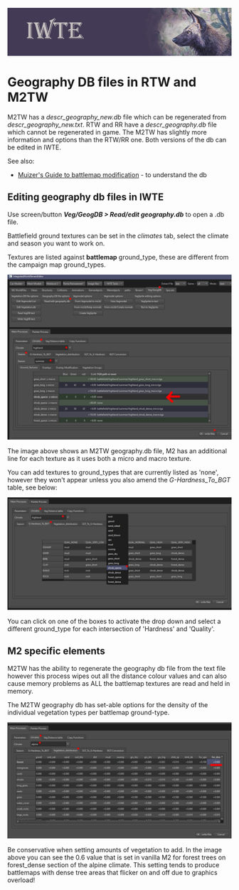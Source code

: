 ![IWTE banner](../IWTEgithub_images/IWTEbanner.jpg)
# Geography DB files in RTW and M2TW

M2TW has a *descr_geography_new.db* file which can be regenerated from *descr_geography_new.txt*.  RTW and RR have a *descr_geography.db* file which cannot be regenerated in game.  The M2TW has slightly more information and options than the RTW/RR one.  Both versions of the db can be edited in IWTE.

See also:
* [Muizer's Guide to battlemap modification](https://www.twcenter.net/forums/showthread.php?55785-Muizer-s-guide-to-battlemap-modification) - to understand the db


## Editing geography db files in IWTE

Use screen/button ***Veg/GeogDB > Read/edit geography.db*** to open a .db file.

Battlefield ground textures can be set in the *climates* tab, select the climate and season you want to work on.

Textures are listed against **battlemap** ground_type, these are different from the campaign map ground_types.

![geography-db-textures](../IWTEgithub_images/geography-db-textures.jpg)

The image above shows an M2TW geography.db file, M2 has an additional line for each texture as it uses both a micro and macro texture.

You can add textures to ground_types that are currently listed as 'none', however they won't appear unless you also amend the *G-Hardness_To_BGT* table, see below:

![geography-db-groundtypes](../IWTEgithub_images/geography-db-groundtypes.jpg)

You can click on one of the boxes to activate the drop down and select a different ground_type for each intersection of 'Hardness' and 'Quality'.


## M2 specific elements

M2TW has the ability to regenerate the geography db file from the text file however this process wipes out all the distance colour values and can also cause memory problems as ALL the battlemap textures are read and held in memory.

The M2TW geography db has set-able options for the density of the individual vegetation types per battlemap ground-type.

![geography-db-m2-vegetation](../IWTEgithub_images/geography-db-m2-vegetation.jpg)

Be conservative when setting amounts of vegetation to add.  In the image above you can see the 0.6 value that is set in vanilla M2 for forest trees on forest_dense section of the alpine climate.  This setting tends to produce battlemaps with dense tree areas that flicker on and off due to graphics overload!
